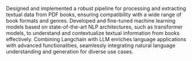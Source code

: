 Designed and implemented a robust pipeline for processing and extracting textual data from PDF books, ensuring 
compatibility with a wide range of book formats and genres.
Developed and fine-tuned machine learning models based on state-of-the-art NLP architectures, such as transformer models, 
to understand and contextualize textual information from books effectively.
Combining Langchain with LLM enriches language applications with advanced functionalities, seamlessly integrating 
natural language understanding and generation for diverse use cases.
